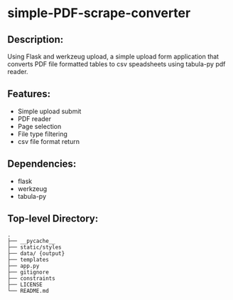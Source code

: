 # simple-PDF-scrape-converter

## Description:

Using Flask and werkzeug upload, a simple upload form application that converts PDF file formatted tables to csv speadsheets using tabula-py pdf reader.

## Features:

- Simple upload submit
- PDF reader
- Page selection
- File type filtering
- csv file format return

## Dependencies:

- flask
- werkzeug
- tabula-py

## Top-level Directory:

    .
    ├── __pycache__
    ├── static/styles
    ├── data/ {output}
    ├── templates
    ├── app.py
    ├── gitignore
    ├── constraints
    ├── LICENSE
    └── README.md